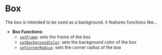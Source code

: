 # Box

The box is intended to be used as a background. it features functions like...

- **Box Functions**:
  - [`setFrame`](../Methodes/setFrame.md): sets the frame of the box
  - [`setBackgroundColor`](../Methodes/setBackgroundColor.md): sets the background color of the box
  - [`setCornerRadius`](../Methodes/setCornerRadius.md): sets the corner radius of the box
